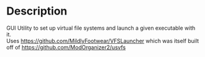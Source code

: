 # Description

GUI Utility to set up virtual file systems and launch a given executable with it.  
Uses https://github.com/MildlyFootwear/VFSLauncher which was itself built off of https://github.com/ModOrganizer2/usvfs

